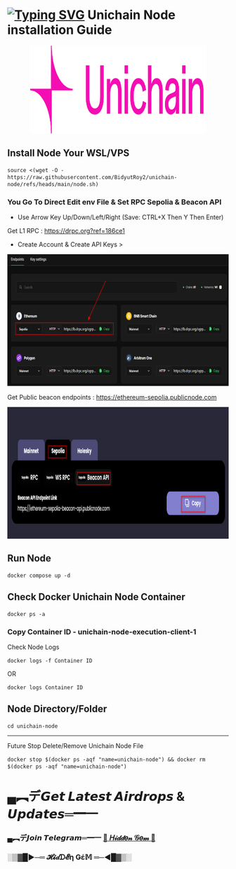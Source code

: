 # [![Typing SVG](https://readme-typing-svg.demolab.com?font=Fira+Code&pause=1000&width=435&lines=Wellcome+To+HiddenGem)](https://git.io/typing-svg) Unichain Node installation Guide

<p align="center">
<img src='logo.png' style="width:400px;height:200px;">
</p>


## Install Node Your WSL/VPS 
```
source <(wget -O - https://raw.githubusercontent.com/BidyutRoy2/unichain-node/refs/heads/main/node.sh)
```

### You Go To Direct Edit env File & Set RPC Sepolia & Beacon API
- Use Arrow Key Up/Down/Left/Right (Save: CTRL+X Then Y Then Enter)

Get L1 RPC : https://drpc.org?ref=186ce1
- Create Account & Create API Keys >
<p align="left">
<img src='2024-10-20_030831.jpg' style="width:800px;height:300px;">
</p>

Get Public beacon endpoints : https://ethereum-sepolia.publicnode.com
<p align="left">
<img src='2024-10-20_030858.jpg' style="width:800px;height:300px;">
</p>

## Run Node
```
docker compose up -d
```

## Check Docker Unichain Node Container
```
docker ps -a
```
### Copy Container ID - unichain-node-execution-client-1

Check Node Logs
```
docker logs -f Container ID
```
OR 
```
docker logs Container ID
```

## Node Directory/Folder
```
cd unichain-node
```

---------------------------------------------------------------------------------------------------------------
Future Stop Delete/Remove Unichain Node File
```
docker stop $(docker ps -aqf "name=unichain-node") && docker rm $(docker ps -aqf "name=unichain-node")
```

# ▄︻デ𝙂𝙚𝙩 𝙇𝙖𝙩𝙚𝙨𝙩 𝘼𝙞𝙧𝙙𝙧𝙤𝙥𝙨 & 𝙐𝙥𝙙𝙖𝙩𝙚𝙨═━一

### ▄︻デ𝙅𝙤𝙞𝙣 𝙏𝙚𝙡𝙚𝙜𝙧𝙖𝙢═━一 [🎀  𝐻𝒾𝒹𝒹𝑒𝓃 𝒢𝑒𝓂  🎀](https://t.me/hiddengemnews) 

### ░▒▓█►─═  𝓗𝓲𝒹ᗪ𝓔η Ǥέ𝕄 ═─◄█▓▒░
